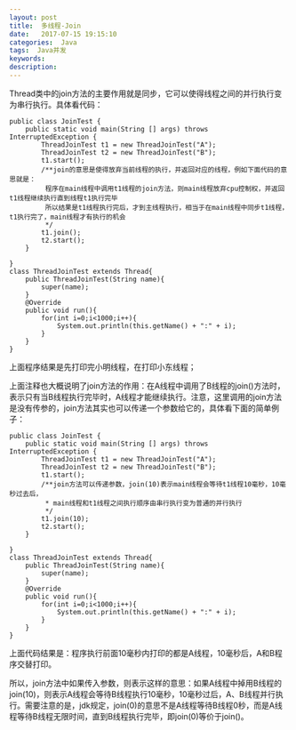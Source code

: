 ```yaml
---
layout: post
title:  多线程-Join
date:   2017-07-15 19:15:10
categories:  Java
tags:  Java并发
keywords: 
description:         
---
```

Thread类中的join方法的主要作用就是同步，它可以使得线程之间的并行执行变为串行执行。具体看代码：

```
public class JoinTest {
    public static void main(String [] args) throws InterruptedException {
        ThreadJoinTest t1 = new ThreadJoinTest("A");
        ThreadJoinTest t2 = new ThreadJoinTest("B");
        t1.start();
        /**join的意思是使得放弃当前线程的执行，并返回对应的线程，例如下面代码的意思就是：
         程序在main线程中调用t1线程的join方法，则main线程放弃cpu控制权，并返回t1线程继续执行直到线程t1执行完毕
         所以结果是t1线程执行完后，才到主线程执行，相当于在main线程中同步t1线程，t1执行完了，main线程才有执行的机会
         */
        t1.join();
        t2.start();
    }

}
class ThreadJoinTest extends Thread{
    public ThreadJoinTest(String name){
        super(name);
    }
    @Override
    public void run(){
        for(int i=0;i<1000;i++){
            System.out.println(this.getName() + ":" + i);
        }
    }
}
```
上面程序结果是先打印完小明线程，在打印小东线程；　　

上面注释也大概说明了join方法的作用：在A线程中调用了B线程的join()方法时，表示只有当B线程执行完毕时，A线程才能继续执行。注意，这里调用的join方法是没有传参的，join方法其实也可以传递一个参数给它的，具体看下面的简单例子：

```
public class JoinTest {
    public static void main(String [] args) throws InterruptedException {
        ThreadJoinTest t1 = new ThreadJoinTest("A");
        ThreadJoinTest t2 = new ThreadJoinTest("B");
        t1.start();
        /**join方法可以传递参数，join(10)表示main线程会等待t1线程10毫秒，10毫秒过去后，
         * main线程和t1线程之间执行顺序由串行执行变为普通的并行执行
         */
        t1.join(10);
        t2.start();
    }

}
class ThreadJoinTest extends Thread{
    public ThreadJoinTest(String name){
        super(name);
    }
    @Override
    public void run(){
        for(int i=0;i<1000;i++){
            System.out.println(this.getName() + ":" + i);
        }
    }
}
```
上面代码结果是：程序执行前面10毫秒内打印的都是A线程，10毫秒后，A和B程序交替打印。

所以，join方法中如果传入参数，则表示这样的意思：如果A线程中掉用B线程的join(10)，则表示A线程会等待B线程执行10毫秒，10毫秒过后，A、B线程并行执行。需要注意的是，jdk规定，join(0)的意思不是A线程等待B线程0秒，而是A线程等待B线程无限时间，直到B线程执行完毕，即join(0)等价于join()。
